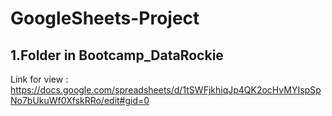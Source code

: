 # GoogleSheets-Project

## 1.Folder in Bootcamp_DataRockie 
Link for view : https://docs.google.com/spreadsheets/d/1tSWFjkhiqJp4QK2ocHvMYIspSpNo7bUkuWf0XfskRRo/edit#gid=0
